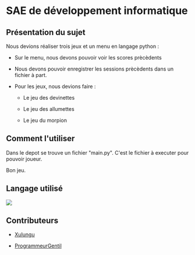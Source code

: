 <div>
  <h1>SAE de développement informatique</h1>
</div>
<div>
  <h2>Présentation du sujet</h2>
  <p>Nous devions réaliser trois jeux et un menu en langage python :</p>
  <ul>
    <li> <p>Sur le menu, nous devons pouvoir voir les scores prècèdents</p> </li>
    <li> <p>Nous devons pouvoir enregistrer les sessions prècèdents dans un fichier à part.</p> </li>
    <li>
      <p>Pour les jeux, nous devions faire :</p>
      <ul>
        <li><p>Le jeu des devinettes</p></li>
        <li><p>Le jeu des allumettes</p></li>
        <li><p>Le jeu du morpion</p></li>
      </ul>
    </li>
  </ul>
</div>
<div>
  <h2>Comment l'utiliser</h2>
  <p>Dans le depot se trouve un fichier "main.py". C'est le fichier à executer pour pouvoir joueur.</p>
  <p>Bon jeu.</p>
</div>
<div>
  <h2>Langage utilisé</h2>
  <img src="https://skillicons.dev/icons?i=python" />
</div>
<div>
  <h2>Contributeurs</h2>
  <ul>
    <li><p><a href="https://github.com/Xulungu">Xulungu</a></p></li>
   <li><p><a href="https://github.com/ProgrammeurGentil">ProgrammeurGentil</a></p></li>
  </ul>
</div>

